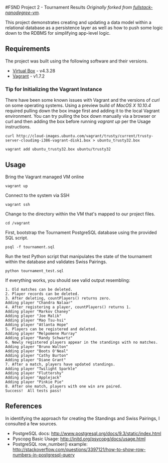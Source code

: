 #FSND Project 2 - Tournament Results
_Originally forked from [fullstack-nanodegree-vm](https://github.com/udacity/fullstack-nanodegree-vm)._

This project demonstrates creating and updating a data model within a relational database as a persistence layer as well as how to push some logic down to the RDBMS for simplifying app-level logic.

## Requirements

The project was built using the following software and their versions.

* [Virtual Box](http://www.virtualbox.org) - v4.3.28
* [Vagrant](http://www.vagrantup.com) - v1.7.2

### Tip for Initializing the Vagrant Instance

There have been some known issues with Vagrant and the versions of *curl* on some operating systems. Using a preview build of _MacOS X 10.10.4_ required pulling down the box image first and adding it to the local Vagrant environment. You can try pulling the box down manually via a browser or curl and then adding the box before running _vagrant up_ per the Usage instructions.

`````
curl http://cloud-images.ubuntu.com/vagrant/trusty/current/trusty-server-cloudimg-i386-vagrant-disk1.box > ubuntu_trusty32.box

vagrant add ubuntu_trusty32.box ubuntu/trusty32
`````

## Usage

Bring the Vagrant managed VM online
`````
vagrant up
`````

Connect to the system via SSH
`````
vagrant ssh
`````

Change to the directory within the VM that's mapped to our project files.
`````
cd /vagrant
`````

First, bootstrap the Tournament PostgreSQL database using the provided SQL script.
`````
psql -f tournament.sql
`````

Run the test Python script that manipulates the state of the tournament within the database and validates Swiss Pairings.
`````
python tournament_test.sql
`````

If everything works, you should see valid output resembling:
`````
1. Old matches can be deleted.
2. Player records can be deleted.
3. After deleting, countPlayers() returns zero.
Adding player "Chandra Nalaar"
4. After registering a player, countPlayers() returns 1.
Adding player "Markov Chaney"
Adding player "Joe Malik"
Adding player "Mao Tsu-hsi"
Adding player "Atlanta Hope"
5. Players can be registered and deleted.
Adding player "Melpomene Murray"
Adding player "Randy Schwartz"
6. Newly registered players appear in the standings with no matches.
Adding player "Bruno Walton"
Adding player "Boots O'Neal"
Adding player "Cathy Burton"
Adding player "Diane Grant"
7. After a match, players have updated standings.
Adding player "Twilight Sparkle"
Adding player "Fluttershy"
Adding player "Applejack"
Adding player "Pinkie Pie"
8. After one match, players with one win are paired.
Success!  All tests pass!
`````

## References
In identifying the approach for creating the Standings and Swiss Pairings, I consulted a few sources.

* PostgreSQL docs: http://www.postgresql.org/docs/9.3/static/index.html
* Pyscopg Basic Usage: http://initd.org/psycopg/docs/usage.html
* PostgreSQL row_number() example: http://stackoverflow.com/questions/3397121/how-to-show-row-numbers-in-postgresql-query
